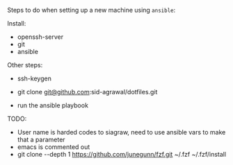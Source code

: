 Steps to do when setting up a new machine using `ansible`:

Install:
- openssh-server
- git
- ansible

Other steps:
- ssh-keygen
- git clone git@github.com:sid-agrawal/dotfiles.git

- run the ansible playbook

TODO:
- User name is harded codes to siagraw, need to use ansible vars to make that a parameter
- emacs is commented out
- git clone --depth 1 https://github.com/junegunn/fzf.git ~/.fzf
~/.fzf/install